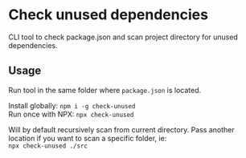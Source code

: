 # Check unused dependencies

CLI tool to check package.json and scan project directory for unused dependencies.

## Usage

Run tool in the same folder where `package.json` is located.

Install globally: `npm i -g check-unused` \
Run once with NPX: `npx check-unused`

Will by default recursively scan from current directory. Pass another location if you want to scan a specific folder, ie:\
`npx check-unused ./src`

